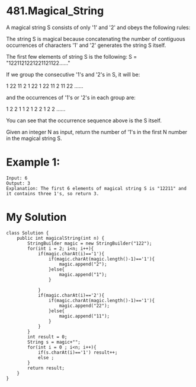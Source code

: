# 481.Magical_String
A magical string S consists of only '1' and '2' and obeys the following rules:

The string S is magical because concatenating the number of contiguous occurrences of characters '1' and '2' generates the string S itself.

The first few elements of string S is the following: S = "1221121221221121122……"

If we group the consecutive '1's and '2's in S, it will be:

1 22 11 2 1 22 1 22 11 2 11 22 ......

and the occurrences of '1's or '2's in each group are:

1 2 2 1 1 2 1 2 2 1 2 2 ......

You can see that the occurrence sequence above is the S itself.

Given an integer N as input, return the number of '1's in the first N number in the magical string S.
# Example 1:
```
Input: 6
Output: 3
Explanation: The first 6 elements of magical string S is "12211" and it contains three 1's, so return 3.
```
# My Solution
```
class Solution {
    public int magicalString(int n) {
        StringBuilder magic = new StringBuilder("122");
        for(int i = 2; i<n; i++){
            if(magic.charAt(i)=='1'){
                if(magic.charAt(magic.length()-1)=='1'){
                    magic.append("2");
                }else{
                    magic.append("1");
                }
                
            }
            if(magic.charAt(i)=='2'){
                if(magic.charAt(magic.length()-1)=='1'){
                    magic.append("22");
                }else{
                    magic.append("11");
                }
            }
        }
        int result = 0;
        String s = magic+"";
        for(int i = 0 ; i<n; i++){
            if(s.charAt(i)=='1') result++;
            else ;
        }
        return result;
    }
}
```
